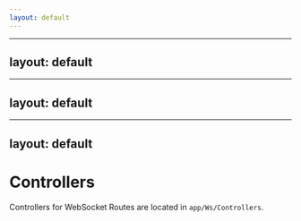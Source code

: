 ```yaml
---
layout: default
---
```


---
layout: default
---

---
layout: default
---

---
layout: default
---

# Controllers

Controllers for WebSocket Routes are located in `app/Ws/Controllers`.
